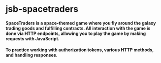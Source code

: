 # jsb-spacetraders
#### SpaceTraders is a space-themed game where you fly around the galaxy trading goods and fulfilling contracts. All interaction with the game is done via HTTP endpoints, allowing you to play the game by making requests with JavaScript. 
#### To practice working with authorization tokens, various HTTP methods, and handling responses.
